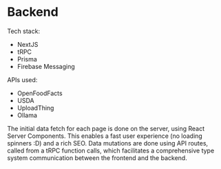 # Backend

Tech stack:

- NextJS
- tRPC
- Prisma
- Firebase Messaging

APIs used:

- OpenFoodFacts
- USDA
- UploadThing
- Ollama

The initial data fetch for each page is done on the server, using React Server Components. This enables a fast user experience (no loading spinners :D) and a rich SEO. Data mutations are done using API routes, called from a tRPC function calls, which facilitates a comprehensive type system communication between the frontend and the backend.
